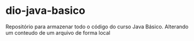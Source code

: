 # dio-java-basico
Repositório para armazenar todo o código do curso Java Básico.
Alterando um conteudo de um arquivo de forma local 
